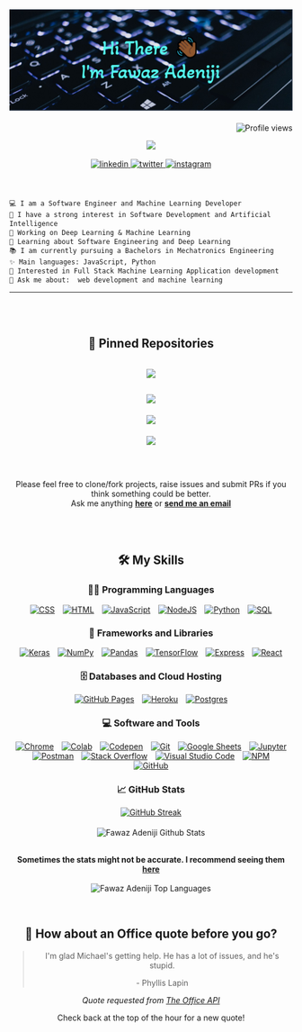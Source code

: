 <div align="center">
  <h2>
    <!-- ~ Hi There, I'm Fawaz Adeniji! 
    <img src="https://media.giphy.com/media/hvRJCLFzcasrR4ia7z/giphy.gif" width="35" /> ~ -->
    <img src="./assests/header.png" alt="~ Hi There, I'm Fawaz Adeniji! ~" />
    
  </h2>
  <div>
    <p align='right'>
      <img src="https://gpvc.arturio.dev/fawazadeniji123" alt="Profile views" /> <a href="https://github.com/fawazadeniji123/fawazadeniji123/"></a> 
    </p>
    <p align="center">
      <a href="https://github.com/fawazadeniji123"><img src="https://readme-typing-svg.herokuapp.com?lines=Software+Engineer;Machine%20Learning%20Developer;Life%20long%20learner&center=true&width=400&height=50"></a>
    </p>
    <a href="https://linkedin.com/in/fawazadeniji123" target="_blank">
      <img
      src=https://img.shields.io/badge/linkedin-%2300acee.svg?color=405DE6&style=for-the-badge&logo=linkedin&logoColor=white
      alt=linkedin style="margin-bottom: 5px;" />
    </a>
    <a href="https://twitter.com/phar_whaz" target="_blank">
      <img
      src=https://img.shields.io/badge/twitter-%2300acee.svg?color=1DA1F2&style=for-the-badge&logo=twitter&logoColor=white
      alt=twitter style="margin-bottom: 5px;" />
    </a>
    <a href="https://instagram.com/phar_whaz" target="_blank">
      <img
      src=https://img.shields.io/badge/instagram-%ff5851db.svg?color=C13584&style=for-the-badge&logo=instagram&logoColor=white
      alt=instagram style="margin-bottom: 5px;" />
    </a>
  </div>
  <br />
  <br />

<div align="left">

```
💻 I am a Software Engineer and Machine Learning Developer
📝 I have a strong interest in Software Development and Artificial Intelligence
🔭 Working on Deep Learning & Machine Learning
🌱 Learning about Software Engineering and Deep Learning
📚 I am currently pursuing a Bachelors in Mechatronics Engineering
✨ Main languages: JavaScript, Python
🚩 Interested in Full Stack Machine Learning Application development
💬 Ask me about:  web development and machine learning
```

</div>

<hr />

<br />
<br />
<div>

## 📌 Pinned Repositories

<div style="margin-bottom:5px">
<a href="https://github.com/fawazadeniji123/smart-brain">
  <img align="center" style="margin:1rem 0.5rem" src="https://github-readme-stats.vercel.app/api/pin/?username=fawazadeniji123&repo=smart-brain&theme=onedark" />
</a>
</div>
<div style="margin-bottom:5px">
<a href="https://github.com/fawazadeniji123/smart-brain-api">
<img align="center" style="margin:0.5rem" src="https://github-readme-stats.vercel.app/api/pin/?username=fawazadeniji123&repo=smart-brain-api&theme=onedark" />
</a>
</div>
<div style="margin-bottom:5px">
<a href="https://github.com/fawazadeniji123/Blur-AI">
<img align="center" style="margin:0.5rem" src="https://github-readme-stats.vercel.app/api/pin/?username=fawazadeniji123&repo=Blur-AI&theme=onedark" />
</a>
</div>
<div style="margin-bottom:5px">
<a href="https://github.com/fawazadeniji123/alx-system_engineering-devops">
  <img align="center" style="margin:0.5rem" src="https://github-readme-stats.vercel.app/api/pin/?username=fawazadeniji123&repo=alx-system_engineering-devops&theme=onedark" />
</a>
</div>

</div>

<br />
<br />

Please feel free to clone/fork projects, raise issues and submit PRs if you
think something could be better.<br />
Ask me anything
**[here](https://github.com/fawazadeniji123/fawazadeniji123/issues/new)** or
<a href="mailto:fawazadeniji@gmail.com"><b>send me an email</b></a>

<br />
<br />

</div>

<div align="center">

## 🛠️ My Skills

### 👨‍💻 Programming Languages

  <p>
      <a style="margin:5px" href="#"><img alt="CSS" src="https://img.shields.io/badge/CSS%20-%231572B6.svg?style=for-the-badge&logo=css3&logoColor=white"></a>
      <a style="margin:5px" href="#"><img alt="HTML" src="https://img.shields.io/badge/HTML%20-%23E34F26.svg?style=for-the-badge&logo=html5&logoColor=white"></a>
      <a style="margin:5px" href="#"><img alt="JavaScript" src="https://img.shields.io/badge/JavaScript%20-%23F7DF1E.svg?style=for-the-badge&logo=javascript&logoColor=black"></a>
      <a style="margin:5px" href="#"><img alt="NodeJS" src="https://img.shields.io/badge/Node.js%20-%2343853D.svg?style=for-the-badge&logo=node.js&logoColor=white"></a>
      <a style="margin:5px" href="#"><img alt="Python" src="https://img.shields.io/badge/Python%20-%2314354C.svg?style=for-the-badge&logo=python&logoColor=white"></a>
      <a style="margin:5px" href="#"><img alt="SQL" src="https://img.shields.io/badge/SQL%20-%23025E8C.svg?style=for-the-badge&logo=amazon-dynamodb&logoColor=white"></a>

### 🧰 Frameworks and Libraries

  <p>
      <a href="#" style="margin:5px"><img alt="Keras" src="https://img.shields.io/badge/Keras%20-%23D00000.svg?style=for-the-badge&logo=Keras&logoColor=white"></a>
      <a href="#" style="margin:5px"><img alt="NumPy" src="https://img.shields.io/badge/Numpy%20-%23013243.svg?style=for-the-badge&logo=numpy&logoColor=white"></a>
      <a href="#" style="margin:5px"><img alt="Pandas" src="https://img.shields.io/badge/Pandas%20-%23150458.svg?style=for-the-badge&logo=pandas&logoColor=white"></a>
      <a href="#" style="margin:5px"><img alt="TensorFlow" src="https://img.shields.io/badge/TensorFlow%20-%23FF6F00.svg?style=for-the-badge&logo=TensorFlow&logoColor=white"></a>
      <a href="#" style="margin:5px"><img alt="Express" src="https://img.shields.io/badge/Express%20-%03FC6F45.svg?style=for-the-badge&logo=Express&logoColor=white"></a>
      <a href="#" style="margin:5px"><img alt="React" src="https://img.shields.io/badge/React-20232A?style=for-the-badge&logo=react&logoColor=61DAFB"></a>

  </p>

### 🗄️ Databases and Cloud Hosting

  <p>
      <a href="#" style="margin:5px"><img alt="GitHub Pages" src="https://img.shields.io/badge/GitHub%20Pages-%23327FC7.svg?style=for-the-badge&logo=github&logoColor=white"></a>
      <a href="#" style="margin:5px"><img alt="Heroku" src="https://img.shields.io/badge/Heroku%20-%23430098.svg?style=for-the-badge&logo=heroku&logoColor=white"></a>
      <a href="#" style="margin:5px"><img alt="Postgres" src="https://img.shields.io/badge/postgres-%23316192.svg?style=for-the-badge&logo=postgresql&logoColor=white" /></a>
  </p>

### 💻 Software and Tools

  <p>
      <a href="#" style="margin:5px"><img alt="Chrome" src="https://img.shields.io/badge/Chrome-3DDC84?style=for-the-badge&logo=google-chrome&logoColor=white"></a>
      <a href="#" style="margin:5px"><img alt="Colab" src="https://img.shields.io/badge/Colab-00b56a.svg?style=for-the-badge&logo=google-colab&logoColor=white"></a>
      <a href="#" style="margin:5px"><img alt="Codepen" src="https://img.shields.io/badge/Codepen-000000.svg?style=for-the-badge&logo=codepen&logoColor=white"></a>
      <a href="#" style="margin:5px"><img alt="Git" src="https://img.shields.io/badge/Git%20-%23F05033.svg?style=for-the-badge&logo=git&logoColor=white"></a>
      <a href="#" style="margin:5px"><img alt="Google Sheets" src="https://img.shields.io/badge/Google%20Sheets%20-%2334A853.svg?style=for-the-badge&logo=google%20sheets&logoColor=white"></a>
      <a href="#" style="margin:5px"><img alt="Jupyter" src="https://img.shields.io/badge/Jupyter%20-%23F37626.svg?style=for-the-badge&logo=Jupyter&logoColor=white"></a>
      <a href="#" style="margin:5px"><img alt="Postman" src="https://img.shields.io/badge/Postman-FF6C37?style=for-the-badge&logo=postman&logoColor=white"></a>
      <a href="#" style="margin:5px"><img alt="Stack Overflow" src="https://img.shields.io/badge/-Stack%20Overflow-FE7A16?style=for-the-badge&logo=stack-overflow&logoColor=white"></a>
      <a href="#" style="margin:5px"><img alt="Visual Studio Code" src="https://img.shields.io/badge/Visual%20Studio%20Code-0078d7.svg?style=for-the-badge&logo=visual-studio-code&logoColor=white"></a>
      <a href="#" style="margin:5px"><img alt="NPM" src="https://img.shields.io/badge/NPM-%23000000.svg?style=for-the-badge&logo=npm&logoColor=white" /></a>  
      <a href="#" style="margin:5px"><img alt="GitHub" src="https://img.shields.io/badge/github-%23121011.svg?style=for-the-badge&logo=github&logoColor=white" /></a>
  </p>

### 📈 GitHub Stats

[![GitHub Streak](https://github-readme-streak-stats.herokuapp.com?user=fawazadeniji123&theme=onedark)](https://git.io/streak-stats)
<br />
<br />
<img align="center" src="https://github-readme-stats.vercel.app/api?username=fawazadeniji123&include_all_commits=true&count_private=true&show_icons=true&line_height=30&theme=onedark" alt="Fawaz Adeniji Github Stats">
<br />
<br />

**Sometimes the stats might not be accurate. I recommend seeing them [here](https://github-readme-stats.vercel.app/api?username=fawazadeniji123&include_all_commits=true&count_private=true&show_icons=true&line_height=30&theme=onedark)**
<br />
<br />
<img src="https://github-readme-stats.vercel.app/api/top-langs/?username=fawazadeniji123&exclude_repo=colab&layout=compact&theme=onedark" alt="Fawaz Adeniji Top Languages"/>

</div>
<div align="center">

<br>

## 📣 How about an Office quote before you go?

> I'm glad Michael's getting help. He has a lot of issues, and he's stupid.
>
> <p>- Phyllis Lapin</p>

_Quote requested from [The Office API](https://www.officeapi.dev/)_

Check back at the top of the hour for a new quote!

</div>
